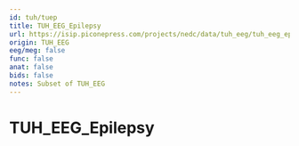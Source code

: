 ```yaml
---
id: tuh/tuep
title: TUH_EEG_Epilepsy
url: https://isip.piconepress.com/projects/nedc/data/tuh_eeg/tuh_eeg_epilepsy/
origin: TUH_EEG
eeg/meg: false
func: false
anat: false
bids: false
notes: Subset of TUH_EEG
---
```


# TUH_EEG_Epilepsy
